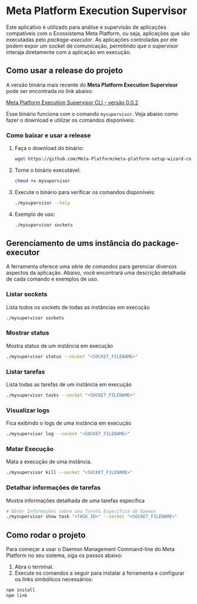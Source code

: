 # Meta Platform Execution Supervisor

Este aplicativo é utilizado para análise e supervisão de aplicações compatíveis com o Ecossistema Meta Platform, ou seja, aplicações que são executadas pelo *package-executor*. As aplicações controladas por ele podem expor um socket de comunicação, permitindo que o supervisor interaja diretamente com a aplicação em execução.

## Como usar a release do projeto
A versão binária mais recente do **Meta Platform Execution Supervisor** pode ser encontrada no link abaixo:

[Meta Platform Execution Supervisor CLI - versão 0.0.2](https://github.com/Meta-Platform/meta-platform-execution-supervisor-command-line/releases/download/0.0.2/meta-platform-execution-supervisor-command-line-0.0.2-preview-linux-x64)

Esse binário funciona com o comando `mysupervisor`. Veja abaixo como fazer o download e utilizar os comandos disponíveis:

### Como baixar e usar a release
1. Faça o download do binário:
   ```bash
   wget https://github.com/Meta-Platform/meta-platform-setup-wizard-command-line/releases/download/0.0.10/meta-platform-setup-wizard-command-line-0.0.2-preview-linux-x64 -O mysupervisor
   ```

2. Torne o binário executável:
   ```bash
   chmod +x mysupervisor
   ```

3. Execute o binário para verificar os comandos disponíveis:
   ```bash
   ./mysupervisor --help
   ```

4. Exemplo de uso:
   ```bash
   ./mysupervisor sockets
   ```

## Gerenciamento de ums instância do package-executor

A ferramenta oferece uma série de comandos para gerenciar diversos aspectos da aplicação. Abaixo, você encontrará uma descrição detalhada de cada comando e exemplos de uso.

### Listar sockets
Lista todos os sockets de todas as instâncias em execução
```bash
./mysupervisor sockets
```

### Mostrar status
 Mostra status de um instância em execução
```bash
./mysupervisor status --socket "<SOCKET_FILENAME>"
```

### Listar tarefas
Lista todas as tarefas de um instância em execução
```bash
./mysupervisor tasks --socket "<SOCKET_FILENAME>"
```

### Visualizar logs
Fica exibindo o logs de uma instância em execução
```bash
./mysupervisor log --socket "<SOCKET_FILENAME>"
```

### Matar Execução
Mata a execução de uma instância.
```bash
./mysupervisor kill --socket "<SOCKET_FILENAME>"
```

### Detalhar informações de tarefas
Mostra informações detalhada de uma tarefas específica
```bash
# Obter Informações sobre uma Tarefa Específica do Daemon  
./mysupervisor show task "<TASK_ID>" --socket "<SOCKET_FILENAME>"
```

## Como rodar o projeto

Para começar a usar o Daemon Management Command-line do Meta Platform no seu sistema, siga os passos abaixo:

1. Abra o terminal.
2. Execute os comandos a seguir para instalar a ferramenta e configurar os links simbólicos necessários:

```bash
npm install
npm link
```